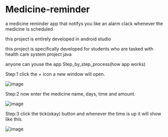 # Medicine-reminder
a medicine reminder app that notifys you like an alarm clack whenever the medicine is scheduled

this project is entirely developed in android studio

this project is specifically developed for students who are tasked with health care system project java

anyone can youse the app
Step_by_step_process(how app works)

Step:1 click the + icon a new window will open.


![image](https://user-images.githubusercontent.com/105938129/196027811-f8045cfa-9de8-4aab-9264-f323de9b12cc.png)


Step:2 now enter the medicine name, days, time and amount.


![image](https://user-images.githubusercontent.com/105938129/196027882-08bf98a9-7784-4563-b68f-b4e62c65e178.png)


Step:3 click the tick(okay) button and whenever the time is up it will show like this.


![image](https://user-images.githubusercontent.com/105938129/196027943-662090b0-4911-47d1-82d3-dcd983e58942.png)
